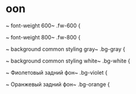 # oon
<!-- styles -->
~ font-weight 600~
.fw-600 {

~ font-weight 800~
.fw-800 {

~ background common styling gray~
.bg-gray {

~ background common styling white~
.bg-white {

~  Фиолетовый задний фон~
.bg-violet {

~  Оранжевый задний фон~
.bg-orange {

<!-- styles end -->
